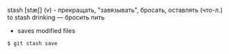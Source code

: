 stash [stæʃ] (v) - прекращать, "завязывать", бросать, оставлять (что-л.)
to stash drinking — бросить пить

- saves modified files
```
$ git stash save
```